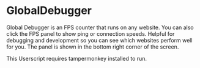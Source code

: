 # GlobalDebugger
Global Debugger is an FPS counter that runs on any website. You can also click the FPS panel to show ping or connection speeds. Helpful for debugging and development so you can see which websites perform well for you. The panel is shown in the bottom right corner of the screen.

This Userscript requires tampermonkey installed to run.
